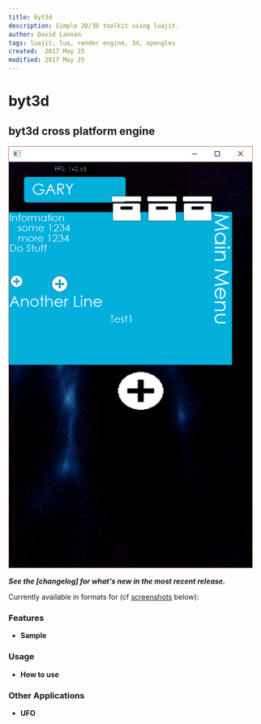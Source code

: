 ```yaml
---
title: byt3d
description: Simple 2D/3D toolkit using luajit.
author: David Lannan
tags: luajit, lua, render engine, 3d, opengles
created:  2017 May 25
modified: 2017 May 25
---
```


byt3d
=====

## byt3d cross platform engine

[![byt3d](byt3d/data/images/screenshot001.png)](#byt3d)


***See the [changelog] for what's new in the most recent release.***

Currently available in formats for (cf [screenshots](#screenshots) below):

### Features
*  **Sample**

### Usage

* **How to use**

### Other Applications

*   **UFO** 
